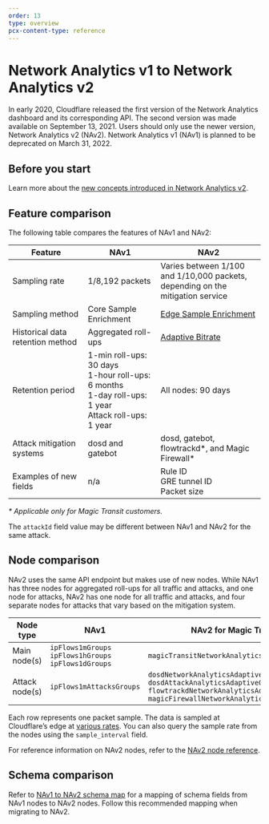 ```yaml
---
order: 13
type: overview
pcx-content-type: reference
---
```


# Network Analytics v1 to Network Analytics v2

In early 2020, Cloudflare released the first version of the Network Analytics dashboard and its corresponding API. The second version was made available on September 13, 2021. Users should only use the newer version, Network Analytics v2 (NAv2). Network Analytics v1 (NAv1) is planned to be deprecated on March 31, 2022.

## Before you start

Learn more about the [new concepts introduced in Network Analytics v2](/graphql-api/migration-guides/network-analytics-v2/about).

## Feature comparison

The following table compares the features of NAv1 and NAv2:

<TableWrap>

| Feature | NAv1 | NAv2 |
|---------|------|------|
| Sampling rate | 1/8,192 packets | Varies between 1/100 and 1/10,000 packets,<br/> depending on the mitigation service |
| Sampling method | Core Sample Enrichment | [Edge Sample Enrichment](/graphql-api/migration-guides/network-analytics-v2/about#edge-sample-enrichment) |
| Historical data retention method | Aggregated roll-ups | [Adaptive Bitrate](/graphql-api/migration-guides/network-analytics-v2/about#adaptive-bitrate-sampling) |
| Retention period | 1-min roll-ups: 30 days<br/>1-hour roll-ups: 6 months<br/>1-day roll-ups: 1 year<br/>Attack roll-ups: 1 year | All nodes: 90 days |
| Attack mitigation systems | dosd and gatebot | dosd, gatebot, flowtrackd\*, and Magic Firewall\* |
| Examples of new fields | n/a | Rule ID<br/>GRE tunnel ID<br/>Packet size |

</TableWrap>

_* Applicable only for Magic Transit customers._

<Aside type="note">

The `attackId` field value may be different between NAv1 and NAv2 for the same attack.

</Aside>

## Node comparison

NAv2 uses the same API endpoint but makes use of new nodes. While NAv1 has three nodes for aggregated roll-ups for all traffic and attacks, and one node for attacks, NAv2 has one node for all traffic and attacks, and four separate nodes for attacks that vary based on the mitigation system.

<TableWrap>

| Node type      | NAv1 | NAv2 for Magic Transit | NAv2 for Spectrum |
|----------------|------|------------------------|-------------------|
| Main node(s)   | `ipFlows1mGroups`<br/>`ipFlows1hGroups`<br/>`ipFlows1dGroups` | `magicTransitNetworkAnalyticsAdaptiveGroups` | `spectrumNetworkAnalyticsAdaptiveGroups` |
| Attack node(s) | `ipFlows1mAttacksGroups` | `dosdNetworkAnalyticsAdaptiveGroups`<br/> `dosdAttackAnalyticsAdaptiveGroups`<br/> `flowtrackdNetworkAnalyticsAdaptiveGroups`<br/> `magicFirewallNetworkAnalyticsAdaptiveGroups` | `dosdNetworkAnalyticsAdaptiveGroups`<br/> `dosdAttackAnalyticsAdaptiveGroups` |

</TableWrap>

Each row represents one packet sample. The data is sampled at Cloudflare’s edge at [various rates](/graphql-api/migration-guides/network-analytics-v2/node-reference). You can also query the sample rate from the nodes using the `sample_interval` field.

For reference information on NAv2 nodes, refer to the [NAv2 node reference](/graphql-api/migration-guides/network-analytics-v2/node-reference).

## Schema comparison

Refer to [NAv1 to NAv2 schema map](/graphql-api/migration-guides/network-analytics-v2/schema-map) for a mapping of schema fields from NAv1 nodes to NAv2 nodes. Follow this recommended mapping when migrating to NAv2.
